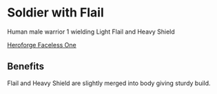 # Soldier with Flail
Human male warrior 1 wielding Light Flail and Heavy Shield

[Heroforge Faceless One](https://www.heroforge.com/load_config%3D49879296/)

## Benefits
Flail and Heavy Shield are slightly merged into body giving sturdy build.